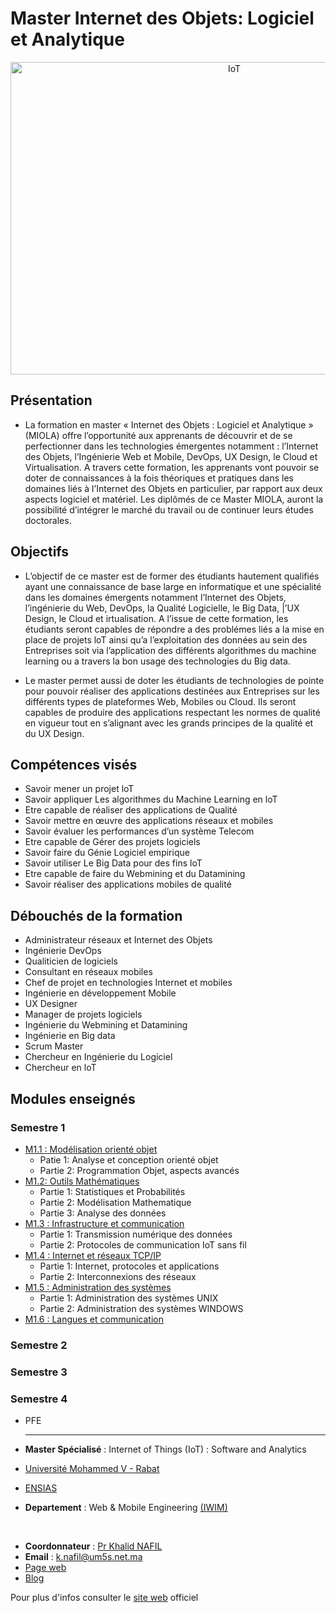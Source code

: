 # Master Internet des Objets: Logiciel et Analytique

<p align=center>
    <img src="https://incontrol.co.za/wp-content/uploads/2020/02/home-automation.jpg" alt="IoT" width="700" height=500>
</p>

## Présentation

- La formation en master « Internet des Objets : Logiciel et Analytique » (MIOLA) offre l’opportunité aux apprenants de découvrir et de se perfectionner dans les technologies émergentes notamment : l’Internet des Objets, l’Ingénierie Web et Mobile, DevOps, UX Design, le Cloud et Virtualisation. A travers cette formation, les apprenants vont pouvoir se doter de connaissances à la fois théoriques et pratiques dans les domaines liés à l’Internet des Objets en particulier, par rapport aux deux aspects logiciel et matériel. Les diplômés de ce Master MIOLA, auront la possibilité d’intégrer le marché du travail ou de continuer leurs études doctorales.

## Objectifs

- L’objectif de ce master est de former des étudiants hautement qualifiés ayant une connaissance de base large en informatique et une spécialité dans les domaines émergents notamment l’Internet des Objets, l’ingénierie du Web, DevOps, la Qualité Logicielle, le Big Data, |’UX Design, le Cloud et irtualisation. A l’issue de cette formation, les étudiants seront capables de répondre a des problémes liés a la mise en place de projets loT ainsi qu’a l’exploitation des données au sein des Entreprises soit via l’application des différents algorithmes du machine learning ou a travers la bon usage des technologies du Big data.

- Le master permet aussi de doter les étudiants de technologies de pointe pour pouvoir réaliser des applications destinées aux Entreprises sur les différents types de plateformes Web, Mobiles ou Cloud. Ils seront capables de produire des applications respectant les normes de qualité en vigueur tout en s’alignant avec les grands principes de la qualité et du UX Design.

## Compétences visés

- Savoir mener un projet loT
- Savoir appliquer Les algorithmes du Machine Learning en loT
- Etre capable de réaliser des applications de Qualité
- Savoir mettre en œuvre des applications réseaux et mobiles
- Savoir évaluer les performances d’un système Telecom
- Etre capable de Gérer des projets logiciels
- Savoir faire du Génie Logiciel empirique
- Savoir utiliser Le Big Data pour des fins loT
- Etre capable de faire du Webmining et du Datamining
- Savoir réaliser des applications mobiles de qualité

## Débouchés de la formation

- Administrateur réseaux et Internet des Objets
- Ingénierie DevOps
- Qualiticien de logiciels
- Consultant en réseaux mobiles
- Chef de projet en technologies Internet et mobiles
- Ingénierie en développement Mobile
- UX Designer
- Manager de projets logiciels
- Ingénierie du Webmining et Datamining
- Ingénierie en Big data
- Scrum Master
- Chercheur en Ingénierie du Logiciel
- Chercheur en loT

## Modules enseignés

### Semestre 1

- [M1.1 : Modélisation orienté objet](<Semestre 1/Modelisation oriente objet>)
  - Patie 1: Analyse et conception orienté objet
  - Partie 2: Programmation Objet, aspects avancés
- [M1.2: Outils Mathématiques](#)
  - Partie 1: Statistiques et Probabilités
  - Partie 2: Modélisation Mathematique
  - Partie 3: Analyse des données
- [M1.3 : Infrastructure et communication](<Semestre 1/Infrastructure et communication>)
  - Partie 1: Transmission numérique des données
  - Partie 2: Protocoles de communication IoT sans fil
- [M1.4 : Internet et réseaux TCP/IP](<Semestre 1/TCP-IP>)
  - Partie 1: Internet, protocoles et applications
  - Partie 2: Interconnexions des réseaux
- [M1.5 : Administration des systèmes](<Semestre 1/Administration systemes>)
  - Partie 1: Administration des systèmes UNIX
  - Partie 2: Administration des systèmes WINDOWS
- [M1.6 : Langues et communication](<./Semestre 1>)

### Semestre 2

[comment]: TODO:

### Semestre 3

[comment]: TODO:

### Semestre 4

- PFE

  ***

- **Master Spécialisé** : Internet of Things (IoT) : Software and Analytics
- [Université Mohammed V - Rabat](http://www.um5.ac.ma/)
- [ENSIAS]()
- **Departement** : Web & Mobile Engineering [(IWIM)]()

<br>

- **Coordonnateur** : [Pr Khalid NAFIL](http://ensias.um5.ac.ma/professor/m-khalid-nafil)
- **Email** : k.nafil@um5s.net.ma
- [Page web](https://about.me/knafil)
- [Blog](http://knafil.blogspot.com/)

Pour plus d'infos consulter le [site web](http://ensias.um5.ac.ma/) officiel
